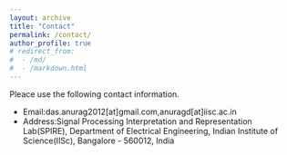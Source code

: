 ```yaml
---
layout: archive
title: "Contact"
permalink: /contact/
author_profile: true
# redirect_from:
#  - /md/
#  - /markdown.html
---
```



Pleace use the following contact information.

- Email:das.anurag2012[at]gmail.com,anuragd[at]iisc.ac.in
- Address:Signal Processing Interpretation and Representation Lab(SPIRE), 
          Department of Electrical Engineering,
          Indian Institute of Science(IISc), 
          Bangalore - 560012, India 
